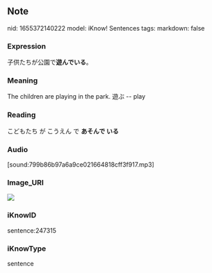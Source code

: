## Note
nid: 1655372140222
model: iKnow! Sentences
tags: 
markdown: false

### Expression
子供たちが公園で<b>遊んでいる</b>。

### Meaning
The children are playing in the park.
遊ぶ -- play

### Reading
こどもたち が こうえん で <b>あそんで いる</b>

### Audio
[sound:799b86b97a6a9ce021664818cff3f917.mp3]

### Image_URI
<img src="d8da3224789354f490bf4bcd01450309.jpg">

### iKnowID
sentence:247315

### iKnowType
sentence
